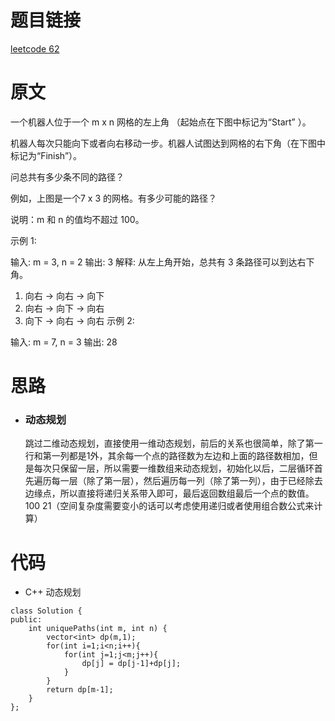# 题目链接
[leetcode 62](https://leetcode-cn.com/problems/unique-paths/)

# 原文
一个机器人位于一个 m x n 网格的左上角 （起始点在下图中标记为“Start” ）。

机器人每次只能向下或者向右移动一步。机器人试图达到网格的右下角（在下图中标记为“Finish”）。

问总共有多少条不同的路径？

例如，上图是一个7 x 3 的网格。有多少可能的路径？

说明：m 和 n 的值均不超过 100。

示例 1:

输入: m = 3, n = 2
输出: 3
解释:
从左上角开始，总共有 3 条路径可以到达右下角。
1. 向右 -> 向右 -> 向下
2. 向右 -> 向下 -> 向右
3. 向下 -> 向右 -> 向右
示例 2:

输入: m = 7, n = 3
输出: 28

# 思路
- ### **动态规划**
  跳过二维动态规划，直接使用一维动态规划，前后的关系也很简单，除了第一行和第一列都是1外，其余每一个点的路径数为左边和上面的路径数相加，但是每次只保留一层，所以需要一维数组来动态规划，初始化以后，二层循环首先遍历每一层（除了第一层），然后遍历每一列（除了第一列），由于已经除去边缘点，所以直接将递归关系带入即可，最后返回数组最后一个点的数值。100 21（空间复杂度需要变小的话可以考虑使用递归或者使用组合数公式来计算）

# 代码
- C++ 动态规划
```
class Solution {
public:
    int uniquePaths(int m, int n) {
        vector<int> dp(m,1);
        for(int i=1;i<n;i++){
            for(int j=1;j<m;j++){
                dp[j] = dp[j-1]+dp[j];
            }
        }
        return dp[m-1];
    }
};
```
